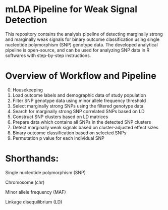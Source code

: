 # mLDA Pipeline for Weak Signal Detection
This repository contains the analysis pipeline of detecting marginally strong and marginally weak signals for binary outcome classification using single nucleotide polymorphism (SNP) genotype data. The developed analytical pipeline is open-source, and can be used for analyzing SNP data in R softwares with step-by-step instructions.


# Overview of Workflow and Pipeline
0) Housekeeping
1) Load outcome labels and demographic data of study population
2) Filter SNP genotype data using minor allele frequency threshold
3) Select marginally strong SNPs using the filtered genotype data
4) Search for marginally strong SNP correlated SNPs based on LD
5) Construct SNP clusters based on LD matrices
6) Prepare data which contains all SNPs in the detected SNP clusters 
7) Detect marginally weak signals based on cluster-adjusted effect sizes
8) Binary outcome classification based on selected SNPs
9) Permutation p value for each individual SNP


# Shorthands: 
Single nucleotide polymorphism (SNP)

Chromosome (chr)

Minor allele frequency (MAF)

Linkage disequilibrium (LD)
